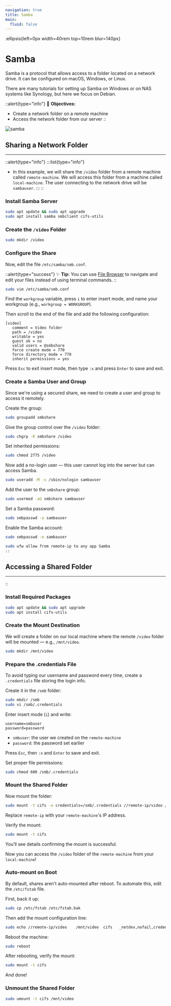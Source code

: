 ```yaml
---
navigation: true
title: Samba
main:
  fluid: false
---
```

:ellipsis{left=0px width=40rem top=10rem blur=140px}
# Samba

Samba is a protocol that allows access to a folder located on a network drive. It can be configured on macOS, Windows, or Linux.

There are many tutorials for setting up Samba on Windows or on NAS systems like Synology, but here we focus on Debian.

::alert{type="info"}
🎯 __Objectives:__
- Create a network folder on a remote machine
- Access the network folder from our server
::

![samba](/img/global/smb.svg)

## Sharing a Network Folder
---
::alert{type="info"}
:::list{type="info"}
- In this example, we will share the `/video` folder from a remote machine called `remote-machine`. We will access this folder from a machine called `local-machine`. The user connecting to the network drive will be `sambauser`.
:::
::

### Install Samba Server

```sh
sudo apt update && sudo apt upgrade
sudo apt install samba smbclient cifs-utils
```

### Create the `/video` Folder

```sh
sudo mkdir /video
```

### Configure the Share

Now, edit the file `/etc/samba/smb.conf`.

::alert{type="success"}
✨ __Tip:__ You can use [File Browser](/serveex/files/file-browser) to navigate and edit your files instead of using terminal commands.
::

```sh
sudo vim /etc/samba/smb.conf
```

Find the `workgroup` variable, press `i` to enter insert mode, and name your workgroup (e.g., `workgroup = WORKGROUP`).

Then scroll to the end of the file and add the following configuration:

```properties
[video]
   comment = Video folder
   path = /video
   writable = yes
   guest ok = no
   valid users = @smbshare
   force create mode = 770
   force directory mode = 770
   inherit permissions = yes
```

Press `Esc` to exit insert mode, then type `:x` and press `Enter` to save and exit.

### Create a Samba User and Group

Since we're using a secured share, we need to create a user and group to access it remotely.

Create the group:

```sh
sudo groupadd smbshare
```

Give the group control over the `/video` folder:

```sh
sudo chgrp -R smbshare /video
```

Set inherited permissions:

```sh
sudo chmod 2775 /video
```

Now add a no-login user — this user cannot log into the server but can access Samba.

```sh
sudo useradd -M -s /sbin/nologin sambauser
```

Add the user to the `smbshare` group:

```sh
sudo usermod -aG smbshare sambauser
```

Set a Samba password:

```sh
sudo smbpasswd -a sambauser
```

Enable the Samba account:

```sh
sudo smbpasswd -e sambauser
```

```sh
sudo ufw allow from remote-ip to any app Samba
::
```

## Accessing a Shared Folder

---

\::

### Install Required Packages

```sh
sudo apt update && sudo apt upgrade
sudo apt install cifs-utils
```

### Create the Mount Destination

We will create a folder on our local machine where the remote `/video` folder will be mounted — e.g., `/mnt/video`.

```sh
sudo mkdir /mnt/video
```

### Prepare the .credentials File

To avoid typing our username and password every time, create a `.credentials` file storing the login info.

Create it in the `/smb` folder:

```sh
sudo mkdir /smb
sudo vi /smb/.credentials
```

Enter insert mode (`i`) and write:

```properties
username=smbuser
password=password
```

* `smbuser`: the user we created on the `remote-machine`
* `password`: the password set earlier

Press `Esc`, then `:x` and `Enter` to save and exit.

Set proper file permissions:

```sh
sudo chmod 600 /smb/.credentials
```

### Mount the Shared Folder

Now mount the folder:

```sh
sudo mount -t cifs -o credentials=/smb/.credentials //remote-ip/video /mnt/video
```

Replace `remote-ip` with your `remote-machine`'s IP address.

Verify the mount:

```sh
sudo mount -t cifs
```

You’ll see details confirming the mount is successful.

Now you can access the `/video` folder of the `remote-machine` from your `local-machine`!

### Auto-mount on Boot

By default, shares aren't auto-mounted after reboot. To automate this, edit the `/etc/fstab` file.

First, back it up:

```sh
sudo cp /etc/fstab /etc/fstab.bak
```

Then add the mount configuration line:

```sh
sudo echo //remote-ip/video    /mnt/video  cifs   _netdev,nofail,credentials=/smb/.credentials,x-systemd.automount,x-systemd.device-timeout=15 0 0 >> /etc/fstab
```

Reboot the machine:

```sh
sudo reboot
```

After rebooting, verify the mount:

```sh
sudo mount -t cifs
```

And done!

### Unmount the Shared Folder

```sh
sudo umount -t cifs /mnt/video
```